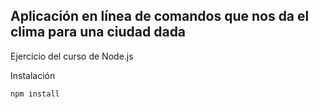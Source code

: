 ## Aplicación en línea de comandos que nos da el clima para una ciudad dada

Ejercicio del curso de Node.js

Instalación

```
npm install
```